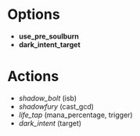 

# Options
  * **use\_pre\_soulburn**
  * **dark\_intent\_target**

# Actions
  * _shadow\_bolt_ (isb)
  * _shadowfury_ (cast\_gcd)
  * _life\_tap_ (mana\_percentage, trigger)
  * _dark\_intent_ (target)